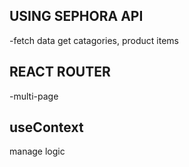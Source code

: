 ## USING SEPHORA API
-fetch data get catagories, product items
## REACT ROUTER 
-multi-page
## useContext
manage logic